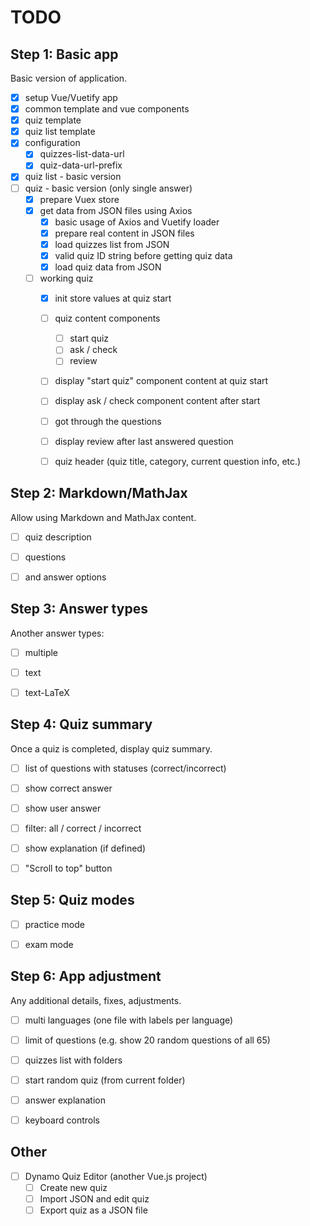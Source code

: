 # TODO


## Step 1: Basic app

Basic version of application.

- [x] setup Vue/Vuetify app
- [x] common template and vue components
- [x] quiz template
- [x] quiz list template
- [x] configuration
    - [x] quizzes-list-data-url
    - [x] quiz-data-url-prefix
- [x] quiz list - basic version
- [ ] quiz - basic version (only single answer)
    - [x] prepare Vuex store
    - [x] get data from JSON files using Axios
        - [x] basic usage of Axios and Vuetify loader
        - [x] prepare real content in JSON files
        - [x] load quizzes list from JSON
        - [x] valid quiz ID string before getting quiz data
        - [x] load quiz data from JSON
    - [ ] working quiz
        - [x] init store values at quiz start
        - [ ] quiz content components
            - [ ] start quiz
            - [ ] ask / check
            - [ ] review
        - [ ] display "start quiz" component content at quiz start
        - [ ] display ask / check component content after start
        - [ ] got through the questions
        - [ ] display review after last answered question
        - [ ] quiz header (quiz title, category, current question info, etc.)


## Step 2: Markdown/MathJax

Allow using Markdown and MathJax content.

- [ ] quiz description
- [ ] questions
- [ ] and answer options


## Step 3: Answer types

Another answer types:

- [ ] multiple
- [ ] text
- [ ] text-LaTeX


## Step 4: Quiz summary

Once a quiz is completed, display quiz summary.

- [ ] list of questions with statuses (correct/incorrect)
- [ ] show correct answer
- [ ] show user answer
- [ ] filter: all / correct / incorrect
- [ ] show explanation (if defined)
- [ ] "Scroll to top" button


## Step 5: Quiz modes

- [ ] practice mode
- [ ] exam mode


## Step 6: App adjustment

Any additional details, fixes, adjustments.

- [ ] multi languages (one file with labels per language)
- [ ] limit of questions (e.g. show 20 random questions of all 65)
- [ ] quizzes list with folders
- [ ] start random quiz (from current folder)
- [ ] answer explanation
- [ ] keyboard controls


## Other

- [ ] Dynamo Quiz Editor (another Vue.js project)
    - [ ] Create new quiz
    - [ ] Import JSON and edit quiz
    - [ ] Export quiz as a JSON file
